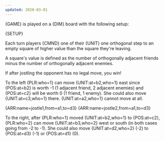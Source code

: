 ```yaml
---
updated: 2020-03-01
---
```


{GAME} is played on a {DIM} board with the following setup:

{SETUP}

Each turn players {CMND} one of their {UNIT} one orthogonal step to an empty square of higher value than the square they're leaving.

A square's value is defined as the number of orthogonally adjacent friends minus the number of orthogonally adjacent enemies.

If after jostling the opponent has no legal move, you win!

<div class="md-example">

To the left {PLR:who=1} can move {UNIT:at=b2,who=1} east since {POS:at=b2} is worth -1 (1 adjacent friend, 2 adjacent enemies) and {POS:at=c2} will be worth 0 (1 friend, 1 enemy). She could also move {UNIT:at=c3,who=1} there. {UNIT:at=a2,who=1} cannot move at all.

<div class="md-2col">
{ARR:name=jostle1,from=a1,to=d3}
{ARR:name=jostle2,from=a1,to=d3}
</div>

To the right, after {PLR:who=1} moved {UNIT:at=b2,who=1} to {POS:at=c2}, {PLR:who=2} can move {UNIT:at=b3,who=2} west or south (in both cases going from -2 to -1). She could also move {UNIT:at=d2,who=2} (-2) to {POS:at=d3} (-1) or {POS:at=d1} (0).

</div>
